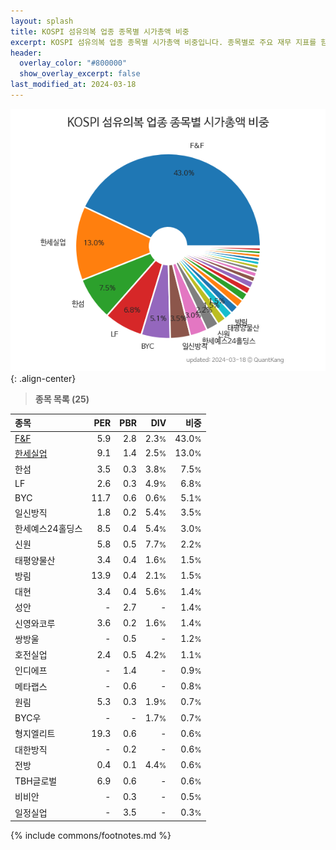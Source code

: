 ```yaml
---
layout: splash
title: KOSPI 섬유의복 업종 종목별 시가총액 비중
excerpt: KOSPI 섬유의복 업종 종목별 시가총액 비중입니다. 종목별로 주요 재무 지표를 함께 표시합니다.
header:
  overlay_color: "#800000"
  show_overlay_excerpt: false
last_modified_at: 2024-03-18
---
```



![KOSPI 섬유의복 업종 종목별 시가총액 비중](/stats/sector/images/kospi_업종_섬유의복_종목.png){: .align-center}


> **종목 목록 (25)**<a id="list"></a>

| **종목** | **PER** | **PBR** | **DIV** | **비중** |
| :------- | ------: | ------: | ------: | -------: |
| [F&F](/383220/) | 5.9 | 2.8 | 2.3<small>%</small> | 43.0<small>%</small> |
| [한세실업](/105630/) | 9.1 | 1.4 | 2.5<small>%</small> | 13.0<small>%</small> |
| 한섬 | 3.5 | 0.3 | 3.8<small>%</small> | 7.5<small>%</small> |
| LF | 2.6 | 0.3 | 4.9<small>%</small> | 6.8<small>%</small> |
| BYC | 11.7 | 0.6 | 0.6<small>%</small> | 5.1<small>%</small> |
| 일신방직 | 1.8 | 0.2 | 5.4<small>%</small> | 3.5<small>%</small> |
| 한세예스24홀딩스 | 8.5 | 0.4 | 5.4<small>%</small> | 3.0<small>%</small> |
| 신원 | 5.8 | 0.5 | 7.7<small>%</small> | 2.2<small>%</small> |
| 태평양물산 | 3.4 | 0.4 | 1.6<small>%</small> | 1.5<small>%</small> |
| 방림 | 13.9 | 0.4 | 2.1<small>%</small> | 1.5<small>%</small> |
| 대현 | 3.4 | 0.4 | 5.6<small>%</small> | 1.4<small>%</small> |
| 성안 | - | 2.7 | - | 1.4<small>%</small> |
| 신영와코루 | 3.6 | 0.2 | 1.6<small>%</small> | 1.4<small>%</small> |
| 쌍방울 | - | 0.5 | - | 1.2<small>%</small> |
| 호전실업 | 2.4 | 0.5 | 4.2<small>%</small> | 1.1<small>%</small> |
| 인디에프 | - | 1.4 | - | 0.9<small>%</small> |
| 메타랩스 | - | 0.6 | - | 0.8<small>%</small> |
| 원림 | 5.3 | 0.3 | 1.9<small>%</small> | 0.7<small>%</small> |
| BYC우 | - | - | 1.7<small>%</small> | 0.7<small>%</small> |
| 형지엘리트 | 19.3 | 0.6 | - | 0.6<small>%</small> |
| 대한방직 | - | 0.2 | - | 0.6<small>%</small> |
| 전방 | 0.4 | 0.1 | 4.4<small>%</small> | 0.6<small>%</small> |
| TBH글로벌 | 6.9 | 0.6 | - | 0.6<small>%</small> |
| 비비안 | - | 0.3 | - | 0.5<small>%</small> |
| 일정실업 | - | 3.5 | - | 0.3<small>%</small> |

{% include commons/footnotes.md %}